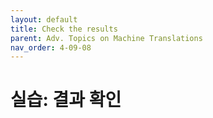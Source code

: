 ```yaml
---
layout: default
title: Check the results
parent: Adv. Topics on Machine Translations
nav_order: 4-09-08
---
```


# 실습: 결과 확인

